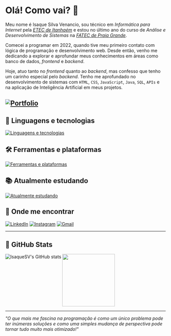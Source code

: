 
# Olá! Como vai? 🤝

Meu nome é Isaque Silva Venancio, sou técnico em *Informática para Internet* pela *[ETEC de Itanhaém](https://www.etecitanhaem.com.br/)* e estou no último ano do curso de *Análise e Desenvolvimento de Sistemas* na *[FATEC de Praia Grande](https://fatecpg.edu.br/)*.

Comecei a programar em 2022, quando tive meu primeiro contato com lógica de programação e desenvolvimento web. Desde então, venho me dedicando a explorar e aprofundar meus conhecimentos em áreas como banco de dados, *frontend* e *backend*.

Hoje, atuo tanto no *frontend* quanto ao *backend*, mas confesso que tenho um carinho especial pelo *backend*. Tenho me aprofundado no desenvolvimento de sistemas com `HTML`, `CSS`, `JavaScript`, `Java`, `SQL`, `APIs` e na aplicação de Inteligência Artificial em meus projetos.

[![Portfolio](https://img.shields.io/badge/Portfolio-%23000000.svg?style=for-the-badge)](https://isaquesv.github.io/portfolio/)
---

## **🚀 Linguagens e tecnologias**  
[![Linguagens e tecnologias](https://skillicons.dev/icons?i=html,css,js,bootstrap,java,sqlite)](https://skillicons.dev)  

## **🛠️ Ferramentas e plataformas**  
[![Ferramentas e plataformas](https://skillicons.dev/icons?i=github,git,vscode,figma,maven,idea)](https://skillicons.dev)  

## **📚 Atualmente estudando**  
[![Atualmente estudando](https://skillicons.dev/icons?i=postgres,spring)](https://skillicons.dev)   

## **💬 Onde me encontrar**  
[![LinkedIn](https://skillicons.dev/icons?i=linkedin)](https://www.linkedin.com/in/isaque-venancio/)
[![Instagram](https://skillicons.dev/icons?i=instagram)](https://www.instagram.com/isaque.s.venancio/)
[![Gmail](https://skillicons.dev/icons?i=gmail)](mailto:isaque.s.venancio43@gmail.com)

---

## **📝 GitHub Stats**
![IsaqueSV's GitHub stats](https://github-readme-stats.vercel.app/api?username=isaquesv&show_icons=true&hide_title=true&theme=transparent)
<a href="https://github.com/anuraghazra/github-readme-stats">
  <img height=165 align="top" src="https://github-readme-stats.vercel.app/api/top-langs?username=isaquesv&layout=compact&theme=transparent&langs_count=8&card_width=320" />
</a>

---

*"O que mais me fascina na programação é como um único problema pode ter inúmeras soluções e como uma simples mudança de perspectiva pode tornar tudo muito mais otimizado!"*
